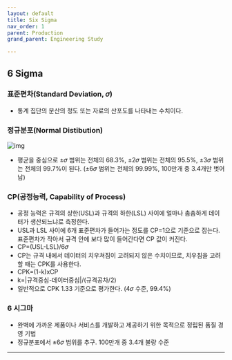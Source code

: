 ```yaml
---
layout: default
title: Six Sigma
nav_order: 1
parent: Production
grand_parent: Engineering Study

---
```


## 6 Sigma

### 표준편차(Standard Deviation, 𝜎)
- 통계 집단의 분산의 정도 또는 자료의 산포도를 나타내는 수치이다.

### 정규분포(Normal Distibution)
![img](https://upload.wikimedia.org/wikipedia/commons/thumb/8/8c/Standard_deviation_diagram.svg/700px-Standard_deviation_diagram.svg.png)
- 평균을 중심으로 ±𝜎 범위는 전체의 68.3%, ±2𝜎 범위는 전체의 95.5%, ±3𝜎 범위는 전체의 99.7%이 된다.
  (±6𝜎 범위는 전체의 99.99%, 100만개 중 3.4개만 벗어남)

### CP(공정능력, Capability of Process)
- 공정 능력은 규격의 상한(USL)과 규격의 하한(LSL) 사이에 얼마나 촘촘하게 데이터가 생산되느냐로 측정한다.
- USL과 LSL 사이에 6개 표준편차가 들어가는 정도를 CP=1으로 기준으로 잡는다. 표준편차가 작아서 규격 안에 보다 많이 들어간다면 CP 값이 커진다.
- CP=(USL-LSL)/6𝜎
- CP는 규격 내에서 데이터의 치우쳐짐이 고려되지 않은 수치이므로, 치우침을 고려할 때는 CPK를 사용한다. 
- CPK=(1-k)xCP
- k=|규격중심-데이터중심|/(규격공차/2)
- 일반적으로 CPK 1.33 기준으로 평가한다. (4𝜎 수준, 99.4%)


### 6 시그마
- 완벽에 가까운 제품이나 서비스를 개발하고 제공하기 위한 목적으로 정립된 품질 경영 기법
- 정규분포에서 ±6𝜎 범위를 추구. 100만개 중 3.4개 불량 수준

---

